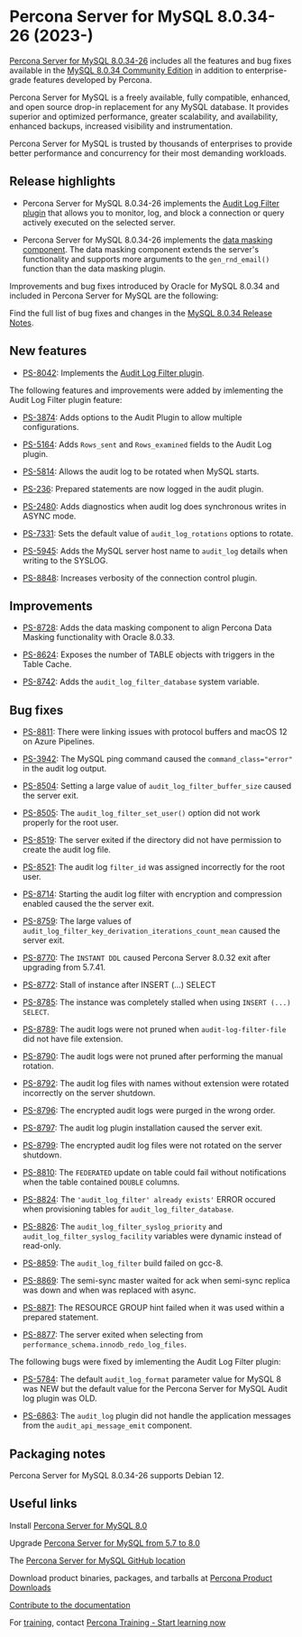 # Percona Server for MySQL 8.0.34-26 (2023-)

[Percona Server for MySQL 8.0.34-26](https://www.percona.com/software/mysql-database/percona-server) includes all the features and bug fixes available in the
[MySQL 8.0.34 Community Edition](https://dev.mysql.com/doc/relnotes/mysql/8.0/en/news-8-0-34.html) in addition to enterprise-grade features developed by Percona.

Percona Server for MySQL is a freely available, fully compatible, enhanced, and open source drop-in replacement for any MySQL database. It provides superior and optimized performance, greater scalability, and availability, enhanced backups, increased visibility and instrumentation.

Percona Server for MySQL is trusted by thousands of enterprises to provide better performance and concurrency for their most demanding workloads.

## Release highlights

* Percona Server for MySQL 8.0.34-26 implements the [Audit Log Filter plugin](../audit-log-filter-overview.md) that allows you to monitor, log, and block a connection or query actively executed on the selected server. 

* Percona Server for MySQL 8.0.34-26 implements the [data masking component](../data-masking-comparison.md). The data masking component extends the server's functionality and supports more arguments to the `gen_rnd_email()` function than the data masking plugin.

Improvements and bug fixes introduced by Oracle for MySQL 8.0.34 and included in Percona Server for MySQL are the following:



Find the full list of bug fixes and changes in the [MySQL 8.0.34 Release Notes](https://dev.mysql.com/doc/relnotes/mysql/8.0/en/news-8-0-34.html).

## New features

* [PS-8042](https://jira.percona.com/browse/PS-8042): Implements the [Audit Log Filter plugin](../audit-log-filter-overview.md).

The following features and improvements were added by imlementing the Audit Log Filter plugin feature:

  * [PS-3874](https://jira.percona.com/browse/PS-3874): Adds options to the Audit Plugin to allow multiple configurations.

  * [PS-5164](https://jira.percona.com/browse/PS-5164): Adds `Rows_sent` and `Rows_examined` fields to the Audit Log plugin.

  * [PS-5814](https://jira.percona.com/browse/PS-5814): Allows the audit log to be rotated when MySQL starts.

  * [PS-236](https://jira.percona.com/browse/PS-236): Prepared statements are now logged in the audit plugin.

  * [PS-2480](https://jira.percona.com/browse/PS-2480): Adds diagnostics when audit log does synchronous writes in ASYNC mode.

  * [PS-7331](https://jira.percona.com/browse/PS-7331): Sets the default value of `audit_log_rotations` options to rotate.

  * [PS-5945](https://jira.percona.com/browse/PS-5945): Adds the MySQL server host name to `audit_log` details when writing to the SYSLOG.

* [PS-8848](https://jira.percona.com/browse/PS-8848): Increases verbosity of the connection control plugin.

## Improvements

*  [PS-8728](https://jira.percona.com/browse/PS-8728): Adds the data masking component to align Percona Data Masking functionality with Oracle 8.0.33.

* [PS-8624](https://jira.percona.com/browse/PS-8624): Exposes the number of TABLE objects with triggers in the Table Cache.

* [PS-8742](https://jira.percona.com/browse/PS-8742): Adds the `audit_log_filter_database` system variable.

## Bug fixes

* [PS-8811](https://jira.percona.com/browse/PS-8811): There were linking issues with protocol buffers and macOS 12 on Azure Pipelines.

* [PS-3942](https://jira.percona.com/browse/PS-3942): The MySQL ping command caused the `command_class="error"` in the audit log output.

* [PS-8504](https://jira.percona.com/browse/PS-8504): Setting a large value of `audit_log_filter_buffer_size` caused the server exit.

* [PS-8505](https://jira.percona.com/browse/PS-8505): The `audit_log_filter_set_user()` option did not work properly for the root user.

* [PS-8519](https://jira.percona.com/browse/PS-8519): The server exited if the directory did not have permission to create the audit log file.

* [PS-8521](https://jira.percona.com/browse/PS-8521): The audit log `filter_id` was assigned incorrectly for the root user.

* [PS-8714](https://jira.percona.com/browse/PS-8714): Starting the audit log filter with encryption and compression enabled caused the the server exit.

* [PS-8759](https://jira.percona.com/browse/PS-8759): The large values of `audit_log_filter_key_derivation_iterations_count_mean` caused the server exit.

* [PS-8770](https://jira.percona.com/browse/PS-8770): The `INSTANT DDL` caused Percona Server 8.0.32 exit after upgrading from 5.7.41.

* [PS-8772](https://jira.percona.com/browse/PS-8772): Stall of instance after INSERT (...) SELECT

* [PS-8785](https://jira.percona.com/browse/PS-8785): The instance was completely stalled when using `INSERT (...) SELECT`.

* [PS-8789](https://jira.percona.com/browse/PS-8789): The audit logs were not pruned when `audit-log-filter-file` did not have file extension.

* [PS-8790](https://jira.percona.com/browse/PS-8790): The audit logs were not pruned after performing the manual rotation.

* [PS-8792](https://jira.percona.com/browse/PS-8792): The audit log files with names without extension were rotated incorrectly on the server shutdown.

* [PS-8796](https://jira.percona.com/browse/PS-8796): The encrypted audit logs were purged in the wrong order.

* [PS-8797](https://jira.percona.com/browse/PS-8797): The audit log plugin installation caused the server exit.

* [PS-8799](https://jira.percona.com/browse/PS-8799): The encrypted audit log files were not rotated on the server shutdown.

* [PS-8810](https://jira.percona.com/browse/PS-8810): The `FEDERATED` update on table could fail without notifications when the table contained `DOUBLE` columns.

* [PS-8824](https://jira.percona.com/browse/PS-8824): The `'audit_log_filter' already exists'` ERROR occured when provisioning tables for `audit_log_filter_database`.

* [PS-8826](https://jira.percona.com/browse/PS-8826): The `audit_log_filter_syslog_priority` and `audit_log_filter_syslog_facility` variables were dynamic instead of read-only.

* [PS-8859](https://jira.percona.com/browse/PS-8859): The `audit_log_filter` build failed on gcc-8.

* [PS-8869](https://jira.percona.com/browse/PS-8869): The semi-sync master waited for ack when semi-sync replica was down and when was replaced with async.

* [PS-8871](https://jira.percona.com/browse/PS-8871): The RESOURCE GROUP hint failed when it was used within a prepared statement.

* [PS-8877](https://jira.percona.com/browse/PS-8877): The server exited when selecting from `performance_schema.innodb_redo_log_files`.

The following bugs were fixed by imlementing the Audit Log Filter plugin:

* [PS-5784](https://jira.percona.com/browse/PS-5784): The default `audit_log_format` parameter value for MySQL 8 was NEW but the default value for the Percona Server for MySQL Audit log plugin was OLD. 

* [PS-6863](https://jira.percona.com/browse/PS-6863): The `audit_log` plugin did not handle the application messages from the `audit_api_message_emit` component.

## Packaging notes

Percona Server for MySQL 8.0.34-26 supports Debian 12.

## Useful links

Install [Percona Server for MySQL 8.0](https://docs.percona.com/percona-server/8.0/installation.html)

Upgrade [Percona Server for MySQL from 5.7 to 8.0](https://docs.percona.com/percona-server/8.0/upgrading_guide.html)

The [Percona Server for MySQL GitHub location](https://github.com/percona/percona-server)

Download product binaries, packages, and tarballs at [Percona Product Downloads](https://www.percona.com/downloads)

[Contribute to the documentation](https://github.com/percona/psmysql-docs/blob/8.0/contributing.md)

For [training](https://www.percona.com/training), contact [Percona Training - Start learning now](https://learn.percona.com/contact-me)
